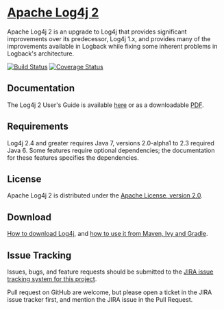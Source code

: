 # [Apache Log4j 2](http://logging.apache.org/log4j/2.x/)

Apache Log4j 2 is an upgrade to Log4j that provides significant improvements over its predecessor, Log4j 1.x,
and provides many of the improvements available in Logback while fixing some inherent problems in Logback's architecture.

[![Build Status](https://travis-ci.org/apache/logging-log4j2.svg?branch=master)](https://travis-ci.org/apache/logging-log4j2)
[![Coverage Status](https://coveralls.io/repos/github/apache/logging-log4j2/badge.svg?branch=master)](https://coveralls.io/github/apache/logging-log4j2?branch=master)

## Documentation

The Log4j 2 User's Guide is available [here](http://logging.apache.org/log4j/2.x/manual/index.html) or as a downloadable
[PDF](http://logging.apache.org/log4j/2.x/log4j-users-guide.pdf).

## Requirements

Log4j 2.4 and greater requires Java 7, versions 2.0-alpha1 to 2.3 required Java 6.
Some features require optional dependencies; the documentation for these features specifies the dependencies.

## License

Apache Log4j 2 is distributed under the [Apache License, version 2.0](http://www.apache.org/licenses/LICENSE-2.0.html).

## Download

[How to download Log4j](http://logging.apache.org/log4j/2.x/download.html),
and [how to use it from Maven, Ivy and Gradle](http://logging.apache.org/log4j/2.x/maven-artifacts.html).

## Issue Tracking

Issues, bugs, and feature requests should be submitted to the 
[JIRA issue tracking system for this project](https://issues.apache.org/jira/browse/LOG4J2).

Pull request on GitHub are welcome, but please open a ticket in the JIRA issue tracker first, and mention the 
JIRA issue in the Pull Request.
